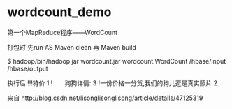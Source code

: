 # wordcount_demo
第一个MapReduce程序——WordCount



打包时 先run AS Maven clean 再 Maven build


$ hadoop/bin/hadoop jar wordcount.jar wordcount.WordCount /hbase/input /hbase/output

执行后
!!!特价	1
!　　狗狗详情:	3
!一份价格一分货,我们的狗儿逗是真实照片	2

来自
http://blog.csdn.net/lisonglisonglisong/article/details/47125319
